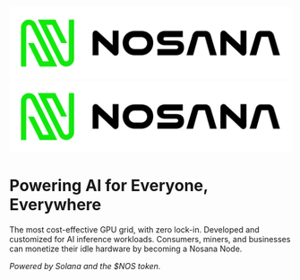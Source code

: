![logo](https://github.com/nosana-ci/.github/raw/refs/heads/main/profile/img/Nosana_Logo_horizontal_color_black.svg#gh-dark-mode-only)
![logo](https://github.com/nosana-ci/.github/raw/refs/heads/main/profile/img/Nosana_Logo_horizontal_color_black.svg#gh-light-mode-only)

# Powering AI for Everyone, Everywhere

The most cost-effective GPU grid, with zero lock-in. 
Developed and customized for AI inference workloads. 
Consumers, miners, and businesses can monetize their idle hardware by becoming a Nosana Node.

_Powered by Solana and the $NOS token._

